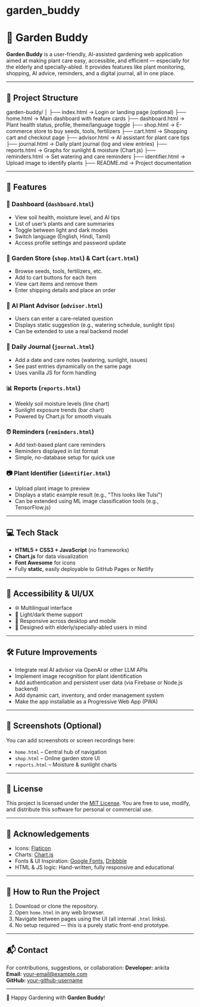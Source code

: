# garden_buddy
# 🌿 Garden Buddy

**Garden Buddy** is a user-friendly, AI-assisted gardening web application aimed at making plant care easy, accessible, and efficient — especially for the elderly and specially-abled. It provides features like plant monitoring, shopping, AI advice, reminders, and a digital journal, all in one place.

---

## 📁 Project Structure

garden-buddy/
│
├── index.html           → Login or landing page (optional)
├── home.html            → Main dashboard with feature cards
├── dashboard.html       → Plant health status, profile, theme/language toggle
├── shop.html            → E-commerce store to buy seeds, tools, fertilizers
├── cart.html            → Shopping cart and checkout page
├── advisor.html         → AI assistant for plant care tips
├── journal.html         → Daily plant journal (log and view entries)
├── reports.html         → Graphs for sunlight & moisture (Chart.js)
├── reminders.html       → Set watering and care reminders
├── identifier.html      → Upload image to identify plants
├── README.md            → Project documentation

---

## 🚀 Features

### 🌱 Dashboard (`dashboard.html`)
- View soil health, moisture level, and AI tips
- List of user’s plants and care summaries
- Toggle between light and dark modes
- Switch language (English, Hindi, Tamil)
- Access profile settings and password update

### 🛒 Garden Store (`shop.html`) & Cart (`cart.html`)
- Browse seeds, tools, fertilizers, etc.
- Add to cart buttons for each item
- View cart items and remove them
- Enter shipping details and place an order

### 🤖 AI Plant Advisor (`advisor.html`)
- Users can enter a care-related question
- Displays static suggestion (e.g., watering schedule, sunlight tips)
- Can be extended to use a real backend model

### 📓 Daily Journal (`journal.html`)
- Add a date and care notes (watering, sunlight, issues)
- See past entries dynamically on the same page
- Uses vanilla JS for form handling

### 📊 Reports (`reports.html`)
- Weekly soil moisture levels (line chart)
- Sunlight exposure trends (bar chart)
- Powered by Chart.js for smooth visuals

### ⏰ Reminders (`reminders.html`)
- Add text-based plant care reminders
- Reminders displayed in list format
- Simple, no-database setup for quick use

### 📷 Plant Identifier (`identifier.html`)
- Upload plant image to preview
- Displays a static example result (e.g., "This looks like Tulsi")
- Can be extended using ML image classification tools (e.g., TensorFlow.js)

---

## 💻 Tech Stack

- **HTML5 + CSS3 + JavaScript** (no frameworks)
- **Chart.js** for data visualization
- **Font Awesome** for icons
- Fully **static**, easily deployable to GitHub Pages or Netlify

---

## 🔧 Accessibility & UI/UX

- 🌐 Multilingual interface
- 🎨 Light/dark theme support
- 📱 Responsive across desktop and mobile
- 👵 Designed with elderly/specially-abled users in mind

---

## 🛠️ Future Improvements

- Integrate real AI advisor via OpenAI or other LLM APIs
- Implement image recognition for plant identification
- Add authentication and persistent user data (via Firebase or Node.js backend)
- Add dynamic cart, inventory, and order management system
- Make the app installable as a Progressive Web App (PWA)

---

## 📸 Screenshots (Optional)

You can add screenshots or screen recordings here:
- `home.html` – Central hub of navigation
- `shop.html` – Online garden store UI
- `reports.html` – Moisture & sunlight charts

---

## 📑 License

This project is licensed under the [MIT License](https://opensource.org/licenses/MIT). You are free to use, modify, and distribute this software for personal or commercial use.

---

## 🙏 Acknowledgements

- Icons: [Flaticon](https://www.flaticon.com/)
- Charts: [Chart.js](https://www.chartjs.org/)
- Fonts & UI Inspiration: [Google Fonts](https://fonts.google.com/), [Dribbble](https://dribbble.com/)
- HTML & JS logic: Hand-written, fully responsive and educational

---

## 🧪 How to Run the Project

1. Download or clone the repository.
2. Open `home.html` in any web browser.
3. Navigate between pages using the UI (all internal `.html` links).
4. No setup required — this is a purely static front-end prototype.

---

## 📬 Contact

For contributions, suggestions, or collaboration:
**Developer:** ankita  
**Email:** your-email@example.com  
**GitHub:** [your-github-username](https://github.com/your-github-username)

---

🌼 Happy Gardening with **Garden Buddy**!
